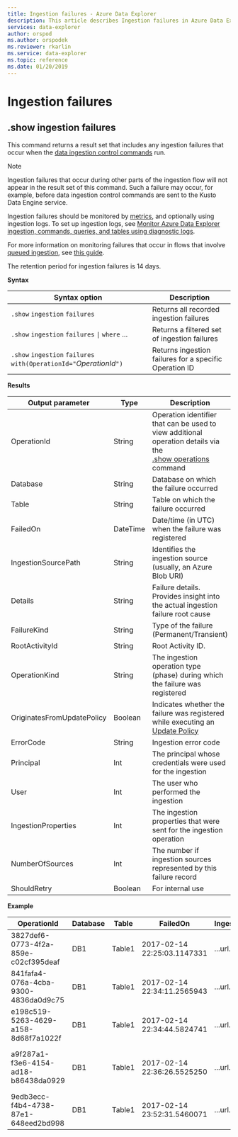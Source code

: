 ```yaml
---
title: Ingestion failures - Azure Data Explorer
description: This article describes Ingestion failures in Azure Data Explorer.
services: data-explorer
author: orspod
ms.author: orspodek
ms.reviewer: rkarlin
ms.service: data-explorer
ms.topic: reference
ms.date: 01/20/2019
---
```

# Ingestion failures

## .show ingestion failures


This command returns a result set that includes any ingestion failures that occur when the
[data ingestion control commands](../../ingest-data-overview.md#kusto-query-language-ingest-control-commands) run.


> [!NOTE]
> Ingestion failures that occur during other parts of the ingestion flow will not appear in the result set of this command. Such a failure may occur, for example, before data ingestion control commands are sent to the Kusto Data Engine service. 
> 
> Ingestion failures should be monitored by [metrics](../../using-metrics.md), and optionally using ingestion logs. To set up ingestion logs, see [Monitor Azure Data Explorer ingestion, commands, queries, and tables using diagnostic logs](../../using-diagnostic-logs.md).
> 
> For more information on monitoring failures that occur in flows that involve [queued ingestion](../api/netfx/about-kusto-ingest.md#queued-ingestion), see [this guide](../api/netfx/kusto-ingest-client-status.md).
>
> The retention period for ingestion failures is 14 days.

**Syntax**

|Syntax option|Description|
|---|---| 
|`.show` `ingestion` `failures`                                       |Returns all recorded ingestion failures  
|`.show` `ingestion` `failures` <code>&#124;</code> `where` ...       |Returns a filtered set of ingestion failures
|`.show` `ingestion` `failures` `with(OperationId="`*OperationId*`")` |Returns ingestion failures for a specific Operation ID

**Results**
 
|Output parameter           |Type     |Description                                                                              |
|---------------------------|---------|-----------------------------------------------------------------------------------------|
|OperationId                |String   |Operation identifier that can be used to view additional operation details via the <br> [.show operations](operations.md) command </br> 
|Database                   |String   |Database on which the failure occurred
|Table                      |String   |Table on which the failure occurred
|FailedOn                   |DateTime |Date/time (in UTC) when the failure was registered 
|IngestionSourcePath        |String   |Identifies the ingestion source (usually, an Azure Blob URI) 
|Details                    |String   |Failure details. Provides insight into the actual ingestion failure root cause
|FailureKind                |String   |Type of the failure (Permanent/Transient)
|RootActivityId             |String   |Root Activity ID.
|OperationKind              |String   |The ingestion operation type (phase) during which the failure was registered
|OriginatesFromUpdatePolicy |Boolean  |Indicates whether the failure was registered while executing an [Update Policy](./show-table-update-policy-command.md)
|ErrorCode                  |String   |Ingestion error code  
|Principal                  |Int      |The principal whosе credentials were used for the ingestion  
|User                       |Int      |The user who performed the ingestion  
|IngestionProperties        |Int      |The ingestion properties that were sent for the ingestion operation
|NumberOfSources            |Int      |The number if ingestion sources represented by this failure record  
|ShouldRetry | Boolean | For internal use
 
**Example**
 
|OperationId |Database |Table |FailedOn |IngestionSourcePath |Details |FailureKind |RootActivityId |OperationKind |OriginatesFromUpdatePolicy |ErrorCode |Principal |User |IngestionProperties| NumberOfSources
|--|--|--|--|--|--|--|--|--|--|--|--|--|--|--
|3827def6-0773-4f2a-859e-c02cf395deaf |DB1 |Table1 |2017-02-14 22:25:03.1147331 |...url... |Stream with ID '*****.csv' has a malformed CSV format* |Permanent |3c883942-e446-4999-9b00-d4c664f06ef6 |DataIngestPull |0 |Stream_ClosingQuoteMissing |aadapp=xxxxxx| | Format=Csv| 1
|841fafa4-076a-4cba-9300-4836da0d9c75 |DB1 |Table1 |2017-02-14 22:34:11.2565943 |...url... |Stream with ID '*****.csv' has a malformed CSV format* |Permanent |48571bdb-b714-4f32-8ddc-4001838a956c |DataIngestPull | 0|Stream_ClosingQuoteMissing |aadapp=xxxxxx| | Format=Csv| 1
|e198c519-5263-4629-a158-8d68f7a1022f |DB1 |Table1 |2017-02-14 22:34:44.5824741 |...url... |Stream with ID '*****.csv' has a malformed CSV format* |Permanent |5e31ab3c-e2c7-489a-827e-e89d2d691ec4 |DataIngestPull | 0|Stream_ClosingQuoteMissing |aadapp=xxxxxx| | Format=Csv| 1
|a9f287a1-f3e6-4154-ad18-b86438da0929 |DB1 |Table1 |2017-02-14 22:36:26.5525250 |...url... |Unknown error occurred: Exception of type 'System.Exception' was thrown |Transient |9b7bb017-471e-48f6-9c96-d16fcf938d2a |DataIngestPull | 0|Unknown |aadapp=xxxxxx| | Format=Csv| 10
|9edb3ecc-f4b4-4738-87e1-648eed2bd998 |DB1 |Table1 |2017-02-14 23:52:31.5460071 |...url... |Failed to download source from Azure storage - access forbidden |Permanent |21fa0dd6-cd7d-4493-b6f7-78916ce0d617 |DataIngestPull | 0|Download_Forbidden |aadapp=xxxxxx| | Format=Csv| 1